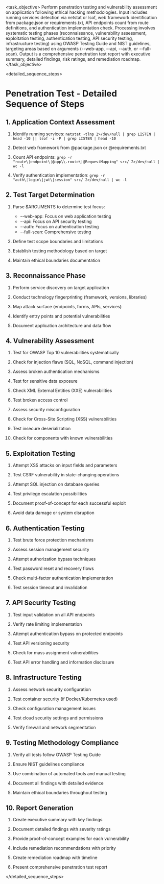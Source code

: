 <task name="Penetration Test">

<task_objective>
Perform penetration testing and vulnerability assessment on application following ethical hacking methodologies. Input includes running services detection via netstat or lsof, web framework identification from package.json or requirements.txt, API endpoints count from route definitions, and authentication implementation check. Processing involves systematic testing phases (reconnaissance, vulnerability assessment, exploitation testing, authentication testing, API security testing, infrastructure testing) using OWASP Testing Guide and NIST guidelines, targeting areas based on arguments (--web-app, --api, --auth, or --full-scan). Output is a comprehensive penetration test report with executive summary, detailed findings, risk ratings, and remediation roadmap.
</task_objective>

<detailed_sequence_steps>
# Penetration Test - Detailed Sequence of Steps

## 1. Application Context Assessment

1. Identify running services: `netstat -tlnp 2>/dev/null | grep LISTEN | head -10 || lsof -i -P | grep LISTEN | head -10`

2. Detect web framework from @package.json or @requirements.txt

3. Count API endpoints: `grep -r "route\|endpoint\|@app\\.route\|@RequestMapping" src/ 2>/dev/null | wc -l`

4. Verify authentication implementation: `grep -r "auth\|login\|jwt\|session" src/ 2>/dev/null | wc -l`

## 2. Test Target Determination

1. Parse $ARGUMENTS to determine test focus:
   - --web-app: Focus on web application testing
   - --api: Focus on API security testing
   - --auth: Focus on authentication testing
   - --full-scan: Comprehensive testing

2. Define test scope boundaries and limitations

3. Establish testing methodology based on target

4. Maintain ethical boundaries documentation

## 3. Reconnaissance Phase

1. Perform service discovery on target application

2. Conduct technology fingerprinting (framework, versions, libraries)

3. Map attack surface (endpoints, forms, APIs, services)

4. Identify entry points and potential vulnerabilities

5. Document application architecture and data flow

## 4. Vulnerability Assessment

1. Test for OWASP Top 10 vulnerabilities systematically

2. Check for injection flaws (SQL, NoSQL, command injection)

3. Assess broken authentication mechanisms

4. Test for sensitive data exposure

5. Check XML External Entities (XXE) vulnerabilities

6. Test broken access control

7. Assess security misconfiguration

8. Check for Cross-Site Scripting (XSS) vulnerabilities

9. Test insecure deserialization

10. Check for components with known vulnerabilities

## 5. Exploitation Testing

1. Attempt XSS attacks on input fields and parameters

2. Test CSRF vulnerability in state-changing operations

3. Attempt SQL injection on database queries

4. Test privilege escalation possibilities

5. Document proof-of-concept for each successful exploit

6. Avoid data damage or system disruption

## 6. Authentication Testing

1. Test brute force protection mechanisms

2. Assess session management security

3. Attempt authorization bypass techniques

4. Test password reset and recovery flows

5. Check multi-factor authentication implementation

6. Test session timeout and invalidation

## 7. API Security Testing

1. Test input validation on all API endpoints

2. Verify rate limiting implementation

3. Attempt authentication bypass on protected endpoints

4. Test API versioning security

5. Check for mass assignment vulnerabilities

6. Test API error handling and information disclosure

## 8. Infrastructure Testing

1. Assess network security configuration

2. Test container security (if Docker/Kubernetes used)

3. Check configuration management issues

4. Test cloud security settings and permissions

5. Verify firewall and network segmentation

## 9. Testing Methodology Compliance

1. Verify all tests follow OWASP Testing Guide

2. Ensure NIST guidelines compliance

3. Use combination of automated tools and manual testing

4. Document all findings with detailed evidence

5. Maintain ethical boundaries throughout testing

## 10. Report Generation

1. Create executive summary with key findings

2. Document detailed findings with severity ratings

3. Provide proof-of-concept examples for each vulnerability

4. Include remediation recommendations with priority

5. Create remediation roadmap with timeline

6. Present comprehensive penetration test report

</detailed_sequence_steps>

</task>
